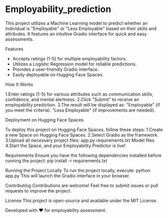 # Employability_prediction
This project utilizes a Machine Learning model to predict whether an individual is "Employable" or "Less Employable" based on their skills and attributes. It features an intuitive Gradio interface for quick and easy assessments.

Features

* Accepts ratings (1-5) for multiple employability factors.
* Utilizes a Logistic Regression model for reliable predictions.
* Provides a user-friendly Gradio interface.
* Easily deployable on Hugging Face Spaces.

How It Works

1.Enter ratings (1-5) for various attributes such as communication skills, confidence, and mental alertness.
2.Click "Submit" to receive an employability prediction.
3.The result will be displayed as:
    "Employable" (if you meet the criteria).
    "Less Employable" (if improvements are needed).

Deployment on Hugging Face Spaces

To deploy this project on Hugging Face Spaces, follow these steps:
1.Create a new Space on Hugging Face Spaces.
2.Select Gradio as the framework.
3.Upload all necessary project files:
   app.py
   requirements.txt
   Model files
4.Start the Space, and your Employability Predictor is live!

Requirements
Ensure you have the following dependencies installed before running the project:
pip install -r requirements.txt

Running the Project Locally
To run the project locally, execute:
python app.py
This will launch the Gradio interface in your browser.

Contributing
Contributions are welcome! Feel free to submit issues or pull requests to improve the project.

License
This project is open-source and available under the MIT License.

Developed with ❤️ for employability assessment.
